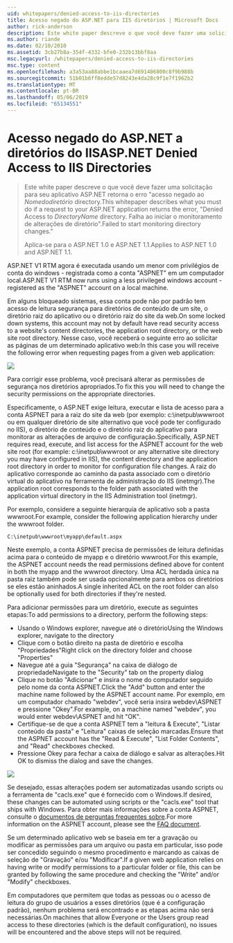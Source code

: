 ```yaml
---
uid: whitepapers/denied-access-to-iis-directories
title: Acesso negado do ASP.NET para IIS diretórios | Microsoft Docs
author: rick-anderson
description: Este white paper descreve o que você deve fazer uma solicitação para seu aplicativo ASP.NET retorna o erro "acesso negado ao diretório DirectoryName. Falha ao s...
ms.author: riande
ms.date: 02/10/2010
ms.assetid: 3cb27b8a-354f-4332-bfe0-232b13bbf8aa
msc.legacyurl: /whitepapers/denied-access-to-iis-directories
msc.type: content
ms.openlocfilehash: a3a53aa88abbe1bcaaea7d691406800c8f9b988b
ms.sourcegitcommit: 51b01b6ff8edde57d8243e4da28c9f1e7f1962b2
ms.translationtype: MT
ms.contentlocale: pt-BR
ms.lasthandoff: 05/06/2019
ms.locfileid: "65134551"
---
```

# <a name="aspnet-denied-access-to-iis-directories"></a><span data-ttu-id="3d6d2-104">Acesso negado do ASP.NET a diretórios do IIS</span><span class="sxs-lookup"><span data-stu-id="3d6d2-104">ASP.NET Denied Access to IIS Directories</span></span>

> <span data-ttu-id="3d6d2-105">Este white paper descreve o que você deve fazer uma solicitação para seu aplicativo ASP.NET retorna o erro "acesso negado ao *Nomedodiretório* directory.</span><span class="sxs-lookup"><span data-stu-id="3d6d2-105">This whitepaper describes what you must do if a request to your ASP.NET application returns the error, "Denied Access to *DirectoryName* directory.</span></span> <span data-ttu-id="3d6d2-106">Falha ao iniciar o monitoramento de alterações de diretório".</span><span class="sxs-lookup"><span data-stu-id="3d6d2-106">Failed to start monitoring directory changes."</span></span>
> 
> <span data-ttu-id="3d6d2-107">Aplica-se para o ASP.NET 1.0 e ASP.NET 1.1.</span><span class="sxs-lookup"><span data-stu-id="3d6d2-107">Applies to ASP.NET 1.0 and ASP.NET 1.1.</span></span>

<span data-ttu-id="3d6d2-108">ASP.NET V1 RTM agora é executada usando um menor com privilégios de conta do windows - registrada como a conta "ASPNET" em um computador local.</span><span class="sxs-lookup"><span data-stu-id="3d6d2-108">ASP.NET V1 RTM now runs using a less privileged windows account - registered as the "ASPNET" account on a local machine.</span></span>

<span data-ttu-id="3d6d2-109">Em alguns bloqueado sistemas, essa conta pode não por padrão tem acesso de leitura segurança para diretórios de conteúdo de um site, o diretório raiz do aplicativo ou o diretório raiz do site da web.</span><span class="sxs-lookup"><span data-stu-id="3d6d2-109">On some locked down systems, this account may not by default have read security access to a website's content directories, the application root directory, or the web site root directory.</span></span> <span data-ttu-id="3d6d2-110">Nesse caso, você receberá o seguinte erro ao solicitar as páginas de um determinado aplicativo web:</span><span class="sxs-lookup"><span data-stu-id="3d6d2-110">In this case you will receive the following error when requesting pages from a given web application:</span></span>

![](denied-access-to-iis-directories/_static/image1.jpg)

<span data-ttu-id="3d6d2-111">Para corrigir esse problema, você precisará alterar as permissões de segurança nos diretórios apropriados.</span><span class="sxs-lookup"><span data-stu-id="3d6d2-111">To fix this you will need to change the security permissions on the appropriate directories.</span></span>

<span data-ttu-id="3d6d2-112">Especificamente, o ASP.NET exige leitura, executar e lista de acesso para a conta ASPNET para a raiz do site da web (por exemplo: c:\inetpub\wwwroot ou em qualquer diretório de site alternativo que você pode ter configurado no IIS), o diretório de conteúdo e o diretório raiz do aplicativo para monitorar as alterações de arquivo de configuração.</span><span class="sxs-lookup"><span data-stu-id="3d6d2-112">Specifically, ASP.NET requires read, execute, and list access for the ASPNET account for the web site root (for example: c:\inetpub\wwwroot or any alternative site directory you may have configured in IIS), the content directory and the application root directory in order to monitor for configuration file changes.</span></span> <span data-ttu-id="3d6d2-113">A raiz do aplicativo corresponde ao caminho da pasta associado com o diretório virtual do aplicativo na ferramenta de administração do IIS (inetmgr).</span><span class="sxs-lookup"><span data-stu-id="3d6d2-113">The application root corresponds to the folder path associated with the application virtual directory in the IIS Administration tool (inetmgr).</span></span>

<span data-ttu-id="3d6d2-114">Por exemplo, considere a seguinte hierarquia de aplicativo sob a pasta wwwroot.</span><span class="sxs-lookup"><span data-stu-id="3d6d2-114">For example, consider the following application hierarchy under the wwwroot folder.</span></span>

`C:\inetpub\wwwroot\myapp\default.aspx`

<span data-ttu-id="3d6d2-115">Neste exemplo, a conta ASPNET precisa de permissões de leitura definidas acima para o conteúdo de myapp e o diretório wwwroot.</span><span class="sxs-lookup"><span data-stu-id="3d6d2-115">For this example, the ASPNET account needs the read permissions defined above for content in both the myapp and the wwwroot directory.</span></span> <span data-ttu-id="3d6d2-116">Uma ACL herdada única na pasta raiz também pode ser usada opcionalmente para ambos os diretórios se eles estão aninhados.</span><span class="sxs-lookup"><span data-stu-id="3d6d2-116">A single inherited ACL on the root folder can also be optionally used for both directories if they're nested.</span></span>

<span data-ttu-id="3d6d2-117">Para adicionar permissões para um diretório, execute as seguintes etapas:</span><span class="sxs-lookup"><span data-stu-id="3d6d2-117">To add permissions to a directory, perform the following steps:</span></span>

- <span data-ttu-id="3d6d2-118">Usando o Windows explorer, navegue até o diretório</span><span class="sxs-lookup"><span data-stu-id="3d6d2-118">Using the Windows explorer, navigate to the directory</span></span>
- <span data-ttu-id="3d6d2-119">Clique com o botão direito na pasta de diretório e escolha "Propriedades"</span><span class="sxs-lookup"><span data-stu-id="3d6d2-119">Right click on the directory folder and choose "Properties"</span></span>
- <span data-ttu-id="3d6d2-120">Navegue até a guia "Segurança" na caixa de diálogo de propriedade</span><span class="sxs-lookup"><span data-stu-id="3d6d2-120">Navigate to the "Security" tab on the property dialog</span></span>
- <span data-ttu-id="3d6d2-121">Clique no botão "Adicionar" e insira o nome do computador seguido pelo nome da conta ASPNET.</span><span class="sxs-lookup"><span data-stu-id="3d6d2-121">Click the "Add" button and enter the machine name followed by the ASPNET account name.</span></span> <span data-ttu-id="3d6d2-122">Por exemplo, em um computador chamado "webdev", você seria insira webdev\ASPNET e pressione "Okey".</span><span class="sxs-lookup"><span data-stu-id="3d6d2-122">For example, on a machine named "webdev", you would enter webdev\ASPNET and hit "OK".</span></span>
- <span data-ttu-id="3d6d2-123">Certifique-se de que a conta ASPNET tem a "leitura &amp; Execute", "Listar conteúdo da pasta" e "Leitura" caixas de seleção marcadas.</span><span class="sxs-lookup"><span data-stu-id="3d6d2-123">Ensure that the ASPNET account has the "Read &amp; Execute", "List Folder Contents", and "Read" checkboxes checked.</span></span>
- <span data-ttu-id="3d6d2-124">Pressione Okey para fechar a caixa de diálogo e salvar as alterações.</span><span class="sxs-lookup"><span data-stu-id="3d6d2-124">Hit OK to dismiss the dialog and save the changes.</span></span>

![](denied-access-to-iis-directories/_static/image2.jpg)

<span data-ttu-id="3d6d2-125">Se desejado, essas alterações podem ser automatizadas usando scripts ou a ferramenta de "cacls.exe" que é fornecido com o Windows.</span><span class="sxs-lookup"><span data-stu-id="3d6d2-125">If desired, these changes can be automated using scripts or the "cacls.exe" tool that ships with Windows.</span></span> <span data-ttu-id="3d6d2-126">Para obter mais informações sobre a conta ASPNET, consulte o [documentos de perguntas frequentes sobre](https://go.microsoft.com/fwlink/?LinkId=5828).</span><span class="sxs-lookup"><span data-stu-id="3d6d2-126">For more information on the ASPNET account, please see the [FAQ document](https://go.microsoft.com/fwlink/?LinkId=5828).</span></span>

<span data-ttu-id="3d6d2-127">Se um determinado aplicativo web se baseia em ter a gravação ou modificar as permissões para um arquivo ou pasta em particular, isso pode ser concedido seguindo o mesmo procedimento e marcando as caixas de seleção de "Gravação" e/ou "Modificar".</span><span class="sxs-lookup"><span data-stu-id="3d6d2-127">If a given web application relies on having write or modify permissions to a particular folder or file, this can be granted by following the same procedure and checking the "Write" and/or "Modify" checkboxes.</span></span>

<span data-ttu-id="3d6d2-128">Em computadores que permitem que todas as pessoas ou o acesso de leitura do grupo de usuários a esses diretórios (que é a configuração padrão), nenhum problema será encontrado e as etapas acima não será necessárias.</span><span class="sxs-lookup"><span data-stu-id="3d6d2-128">On machines that allow Everyone or the Users group read access to these directories (which is the default configuration), no issues will be encountered and the above steps will not be required.</span></span>
